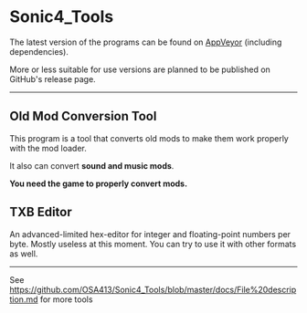 # Sonic4_Tools

The latest version of the programs can be found on [AppVeyor][appveyor_artifacts] (including dependencies).

More or less suitable for use versions are planned to be published on GitHub's release page.

------------

## Old Mod Conversion Tool

This program is a tool that converts old mods to make them work properly with the mod loader.

It also can convert **sound and music mods**.

**You need the game to properly convert mods.**

## TXB Editor

An advanced-limited hex-editor for integer and floating-point numbers per byte. Mostly useless at this moment. You can try to use it with other formats as well.

------------

See https://github.com/OSA413/Sonic4_Tools/blob/master/docs/File%20description.md for more tools

[appveyor_artifacts]: https://ci.appveyor.com/project/OSA413/sonic4-tools/build/artifacts
